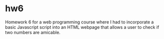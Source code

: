 # hw6
Homework 6 for a web programming course where I had to incorporate a basic Javascript script into an HTML webpage that allows a user to check if two numbers are amicable.
